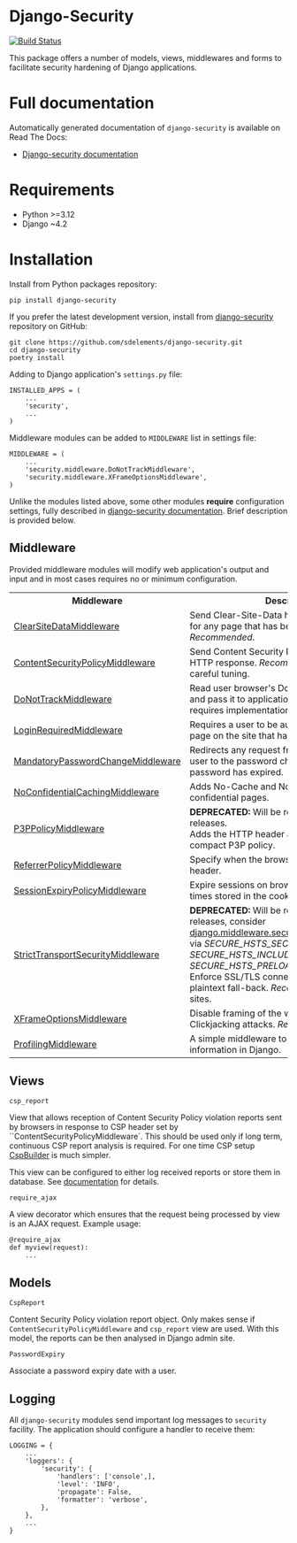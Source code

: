 # Django-Security

[![Build Status](https://travis-ci.org/sdelements/django-security.svg?branch=master)](https://travis-ci.org/sdelements/django-security)

This package offers a number of models, views, middlewares and forms to facilitate security hardening of Django applications.

# Full documentation

Automatically generated documentation of `django-security` is available on Read The Docs:

* [Django-security documentation](http://django-security.readthedocs.org/en/master/)

# Requirements

* Python >=3.12
* Django  ~4.2

# Installation

Install from Python packages repository:

    pip install django-security

If you prefer the latest development version, install from
[django-security](https://github.com/sdelements/django-security) repository on GitHub:

    git clone https://github.com/sdelements/django-security.git
    cd django-security
    poetry install

Adding to Django application's `settings.py` file:

    INSTALLED_APPS = (
        ...
        'security',
        ...
    )

Middleware modules can be added to `MIDDLEWARE` list in settings file:

    MIDDLEWARE = (
        ...
        'security.middleware.DoNotTrackMiddleware',
        'security.middleware.XFrameOptionsMiddleware',
    )

Unlike the modules listed above, some other modules **require**  configuration settings,
fully described in [django-security documentation](http://django-security.readthedocs.org/en/latest/).
Brief description is provided below.

## Middleware

Provided middleware modules will modify web application's output and input and in most cases requires no
or minimum configuration.

<table>

<tr>
<th>Middleware</th>
<th>Description</th>
<th>Configuration</th>
</tr>

<tr>
<td><a href="http://django-security.readthedocs.org/en/latest/#security.middleware.ClearSiteDataMiddleware">ClearSiteDataMiddleware</a></td>
<td>Send Clear-Site-Data header in HTTP response for any page that has been whitelisted. <em>Recommended</em>.</td>
<td>Required.</td>
</tr>

<tr>
<td><a href="http://django-security.readthedocs.org/en/latest/#security.middleware.ContentSecurityPolicyMiddleware">ContentSecurityPolicyMiddleware</a></td>
<td>Send Content Security Policy (CSP) header in HTTP response. <em>Recommended,</em> requires careful tuning.</td>
<td>Required.</td>
</tr>

<tr>
<td><a href="http://django-security.readthedocs.org/en/latest/#security.middleware.DoNotTrackMiddleware">DoNotTrackMiddleware</a></td>
<td>Read user browser's DoNotTrack preference and pass it to application.  <em>Recommended,</em> requires implementation in views and templates.</td>
<td>None.</td>
</tr>

<tr>
<td><a href="http://django-security.readthedocs.org/en/latest/#security.middleware.LoginRequiredMiddleware">LoginRequiredMiddleware</a></td>
<td>Requires a user to be authenticated to view any page on the site that hasn't been white listed.</td>
<td>Required.</td>
</tr>

<tr>
<td><a href="http://django-security.readthedocs.org/en/latest/#security.middleware.MandatoryPasswordChangeMiddleware">MandatoryPasswordChangeMiddleware</a></td>
<td>Redirects any request from an authenticated user to the password change form if that user's password has expired.</td>
<td>Required.</td>
</tr>

<tr>
<td><a href="http://django-security.readthedocs.org/en/latest/#security.middleware.NoConfidentialCachingMiddleware">NoConfidentialCachingMiddleware</a></td>
<td>Adds No-Cache and No-Store headers to confidential pages.</td>
<td>Required.</td>
</tr>

<tr>
<td><a href="http://django-security.readthedocs.org/en/latest/#security.middleware.P3PPolicyMiddleware">P3PPolicyMiddleware</a></td>
<td><b>DEPRECATED: </b>Will be removed in future releases.<br/>Adds the HTTP header attribute specifying compact P3P policy.</td>
<td>Required.</td>
</tr>

<tr>
<td><a href="http://django-security.readthedocs.org/en/latest/#security.middleware.ReferrerPolicyMiddleware">ReferrerPolicyMiddleware</a></td>
<td>Specify when the browser will set a `Referer` header.</td>
<td>Optional.</td>
</tr>

<tr>
<td><a href="http://django-security.readthedocs.org/en/latest/#security.middleware.SessionExpiryPolicyMiddleware">SessionExpiryPolicyMiddleware</a></td>
<td>Expire sessions on browser close, and on expiry times stored in the cookie itself.</td>
<td>Required.</td>
</tr>

<tr>
<td><a href="http://django-security.readthedocs.org/en/latest/#security.middleware.StrictTransportSecurityMiddleware">StrictTransportSecurityMiddleware</a></td>
<td><b>DEPRECATED: </b>Will be removed in future releases, consider <a href="https://docs.djangoproject.com/en/4.2/ref/middleware/#django.middleware.security.SecurityMiddleware">django.middleware.security.SecurityMiddleware</a> via <i>SECURE_HSTS_SECONDS</i>, <i>SECURE_HSTS_INCLUDE_SUBDOMAINS</i> and <i>SECURE_HSTS_PRELOAD</i> settings.<br/>Enforce SSL/TLS connection and disable plaintext fall-back. <em>Recommended</em> for SSL/TLS sites.</td>
<td>Optional.</td>
</tr>

<tr>
<td><a href="http://django-security.readthedocs.org/en/latest/#security.middleware.XFrameOptionsMiddleware">XFrameOptionsMiddleware</a></td>
<td>Disable framing of the website, mitigating Clickjacking attacks. <em>Recommended.</em></td>
<td>Optional.</td>
</tr>

<tr>
<td><a href="http://django-security.readthedocs.org/en/latest/#security.middleware.ProfilingMiddleware">ProfilingMiddleware</a></td>
<td>A simple middleware to capture useful profiling information in Django.</td>
<td>Optional.</td>
</tr>

</table>

## Views

`csp_report`

View that allows reception of Content Security Policy violation reports sent by browsers in response
to CSP header set by ``ContentSecurityPolicyMiddleware`. This should be used only if long term, continuous CSP report
analysis is required. For one time CSP setup [CspBuilder](http://cspbuilder.info/) is much simpler.

This view can be configured to either log received reports or store them in database.
See [documentation](http://django-security.readthedocs.org/en/latest/#security.views.csp_report) for details.

`require_ajax`

A view decorator which ensures that the request being processed by view is an AJAX request. Example usage:

    @require_ajax
    def myview(request):
        ...

## Models

`CspReport`

Content Security Policy violation report object. Only makes sense if `ContentSecurityPolicyMiddleware` and `csp_report` view are used.
With this model, the reports can be then analysed in Django admin site.

`PasswordExpiry`

Associate a password expiry date with a user.

## Logging

All `django-security` modules send important log messages to `security` facility. The application should configure a handler to receive them:

    LOGGING = {
        ...
        'loggers': {
            'security': {
                'handlers': ['console',],
                'level': 'INFO',
                'propagate': False,
                'formatter': 'verbose',
            },
        },
        ...
    }
